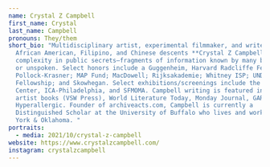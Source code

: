 ```yaml
---
name: Crystal Z Campbell
first_name: Crystal
last_name: Campbell
pronouns: They/them
short_bio: "Multidisciplinary artist, experimental filmmaker, and writer of
  African American, Filipino, and Chinese descents **Crystal Z Campbell** finds
  complexity in public secrets—fragments of information known by many but untold
  or unspoken. Select honors include a Guggenheim, Harvard Radcliffe Fellowship;
  Pollock-Krasner; MAP Fund; MacDowell; Rijksakademie; Whitney ISP; UNDO
  Fellowship; and Skowhegan. Select exhibitions/screenings include the Drawing
  Center, ICA-Philadelphia, and SFMOMA. Campbell writing is featured in two
  artist books (VSW Press), World Literature Today, Monday Journal, GARAGE, and
  Hyperallergic. Founder of archiveacts.com, Campbell is currently a
  Distinguished Scholar at the University of Buffalo who lives and works in New
  York & Oklahoma. "
portraits:
  - media: 2021/10/crystal-z-campbell
website: https://www.crystalzcampbell.com/
instagram: crystalzcampbell
---
```


